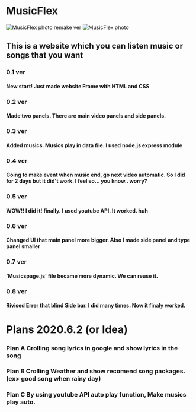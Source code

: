# **MusicFlex**
![MusicFlex photo remake ver](https://user-images.githubusercontent.com/57825621/82174947-3d486280-990d-11ea-9a52-f460cd57943b.JPG)
![MusicFlex photo](https://user-images.githubusercontent.com/57825621/82172980-cf00a180-9906-11ea-8054-2becdd350bd1.JPG)

## This is a website which you can listen music or songs that you want

### 0.1 ver
#### New start! Just made website Frame with HTML and CSS 

### 0.2 ver
#### Made two panels. There are main video panels and side panels. 

### 0.3 ver
#### Added musics. Musics play in data file. I used node.js express module

### 0.4 ver 
#### Going to make event when music end, go next video automatic. So I did for 2 days but it did't work. I feel so... you know.. worry?

### 0.5 ver 
#### WOW!! I did it! finally. I used youtube API. It worked. huh

### 0.6 ver
#### Changed UI that main panel more bigger. Also I made side panel and type panel smaller

### 0.7 ver
#### 'Musicspage.js' file became more dynamic. We can reuse it.

### 0.8 ver
#### Rivised Errer that blind Side bar. I did many times. Now it finaly worked.


# Plans 2020.6.2 (or Idea)
### Plan A Crolling song lyrics in google and show lyrics in the song
### Plan B Crolling Weather and show recomend song packages. (ex> good song when rainy day)
### Plan C By using youtube API auto play function, Make musics play auto.
